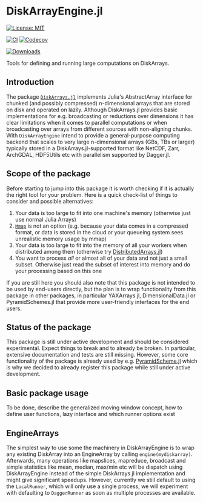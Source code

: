 # DiskArrayEngine.jl

[![License: MIT](https://img.shields.io/badge/License-MIT-green.svg)](https://github.com/meggart/DiskArrayEngine.jl/blob/main/LICENSE)
<!-- [![](https://img.shields.io/badge/docs-stable-blue.svg)](https://meggart.github.io/DiskArrayEngine.jl/stable) -->
<!-- [![](https://img.shields.io/badge/docs-dev-blue.svg)](https://meggart.github.io/DiskArrayEngine.jl/dev) -->
[![CI](https://github.com/meggart/DiskArrayEngine.jl/actions/workflows/CI.yml/badge.svg)](https://github.com/meggart/DiskArrayEngine.jl/actions/workflows/CI.yml)
[![Codecov](https://codecov.io/gh/meggart/DiskArrayEngine.jl/branch/main/graph/badge.svg)](https://codecov.io/gh/meggart/DiskArrayEngine.jl)
<!-- [![Aqua.jl Quality Assurance](https://img.shields.io/badge/Aquajl-%F0%9F%8C%A2-aqua.svg)](https://github.com/JuliaTesting/Aqua.jl) -->
[![Downloads](https://shields.io/endpoint?url=https://pkgs.genieframework.com/api/v1/badge/DiskArrayEngine&label=Downloads)](https://pkgs.genieframework.com?packages=DiskArrayEngine)

Tools for defining and running large computations on DiskArrays.

## Introduction

The package [`DiskArrays.jl`](https://github.com/meggart/DiskArrays.jl) implements Julia's AbstractArray interface for chunked (and possibly compressed) n-dimensional arrays that are stored on disk and operated on lazily. 
Although DiskArrays.jl provides basic implementations for e.g. broadcasting or reductions over dimensions it has clear limitations when it comes to parallel computations or when broadcasting over arrays from different sources with non-aligning chunks. With `DiskArrayEngine` intend to provide a general-purpose computing backend that scales to very large n-dimensional arrays (GBs, TBs or larger) typically stored in a DiskArrays.jl-supported format like NetCDF, Zarr, ArchGDAL, HDF5Utils etc with parallelism supported by Dagger.jl. 

## Scope of the package

Before starting to jump into this package it is worth checking if it is actually the right tool for your problem. Here is a quick check-list of things to consider and possible alternatives:

1. Your data is too large to fit into one machine's memory (otherwise just use normal Julia Arrays)
2. [`Mmap`](https://docs.julialang.org/en/v1/stdlib/Mmap/#Mmap.mmap) is not an option (e.g. because your data comes in a compressed format, or data is stored in the cloud or your queueing system sees unrealistic memory usage by mmap)
3. Your data is too large to fit into the memory of all your workers when distributed among them (otherwise try [DistributedArrays.jl](https://github.com/JuliaParallel/DistributedArrays.jl))
4. You want to process *all* or almost all of your data and not just a small subset. Otherwise just read the subset of interest into memory and do your processing based on this one

If you are still here you should also note that this package is not intended to be used by end-users directly, but the plan is to wrap functionality from this package 
in other packages, in particular YAXArrays.jl, DimensionalData.jl or PyramidSchemes.jl that provide more user-friendly interfaces for the end users. 

## Status of the package

This package is still under active development and should be considered experimental. Expect things to break and to already be broken. In particular, extensive documentation and tests are still missing. However, some core functionality of the package is already used by e.g. [PyramidScheme.jl](https://github.com/JuliaDataCubes/PyramidScheme.jl) which is why we decided to already register this package while still under active development. 

## Basic package usage

To be done, describe the generalized moving window concept, how to define user functions, lazy interface and which runner options exist 

## EngineArrays

The simplest way to use some the machinery in DiskArrayEngine is to wrap any existing DiskArray into an EngineArray by calling `engine(mydiskarray)`. Afterwards, many operations like mapslices, mapreduce, broadcast and simple statistics like mean, median, max/min etc will be dispatch using DiskArrayEngine instead of the simple 
DiskArrays.jl implementation and might give significant speedups. However, currently we still default to using the `LocalRunner`, which will only use a single process, we will experiment with defaulting to `DaggerRunner` as soon as multiple processes are available. 
